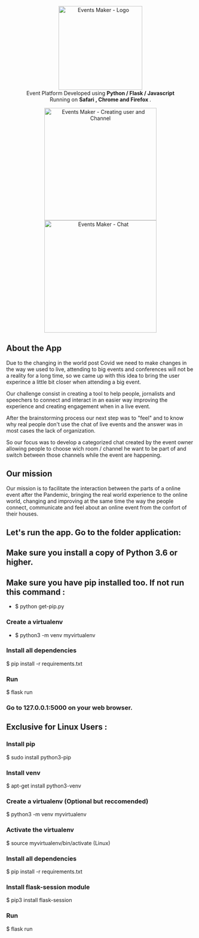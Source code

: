 <!-- header section -->
<p align="center">
  <img  alt="Events Maker  - Logo" src="https://trello-attachments.s3.amazonaws.com/5eab8674a86a907c46dbf222/320x80/f159c719340b8e8ec6c187d61302dbb1/logo-events-maker-title.jpg" height="224" /><br/>
  <span>Event Platform Developed using <b> Python / Flask / Javascript </b></span><br/>
  <span>Running on <b>Safari , Chrome and Firefox </b>. </span><br/>
</p>

<!-- show case/gif section -->
<p align="center">
    <img alt="Events Maker - Creating user and Channel " height="300" src="https://media.giphy.com/media/cO8Nom4LZTIn0K6Da0/giphy.gif" />
    <img alt="Events Maker - Chat " height="300" src="https://media.giphy.com/media/IdINDyTVdNh36NZ6Ng/giphy.gif" />

  </a>
</p>

## About the App

Due to the changing in the world post Covid we need to make changes in the way we used to live,
attending to big events and conferences will not be a reality for a long time, so we came up with this idea to bring the user experince a little bit closer when attending a big event. 

Our challenge consist in creating a tool to help people, jornalists and speechers to connect and interact in an easier way improving the experience and creating engagement when in a live event. 

After the brainstorming process our next step was to "feel" and to know why real people don't use the chat of live events and the answer was in most cases the lack of organization. 

So our focus was to develop a categorized chat created by the event owner allowing people to choose wich room / channel he want to be part of and switch between those channels while the event are happening. 

## Our mission

Our mission is to facilitate the interaction between the parts of a online event after the Pandemic, bringing the real world experience to the online world, changing and improving at the same time the way the people connect, communicate and feel about an online event from the confort of their houses.

## Let's run the app.  Go to the folder application:
## Make sure you install a copy of Python 3.6 or higher.
## Make sure you have pip installed too. If not run this command : 
- $ python get-pip.py
### Create a virtualenv
- $ python3 -m venv myvirtualenv
### Install all dependencies
$ pip install -r requirements.txt
### Run
$ flask run
### Go to 127.0.0.1:5000 on your web browser.

## Exclusive for Linux Users : 

### Install pip
$ sudo install python3-pip
### Install venv
$ apt-get install python3-venv
### Create a virtualenv (Optional but reccomended)
$ python3 -m venv myvirtualenv
### Activate the virtualenv
$ source myvirtualenv/bin/activate (Linux)
### Install all dependencies
$ pip install -r requirements.txt
### Install flask-session module
$ pip3 install flask-session
### Run
$ flask run
